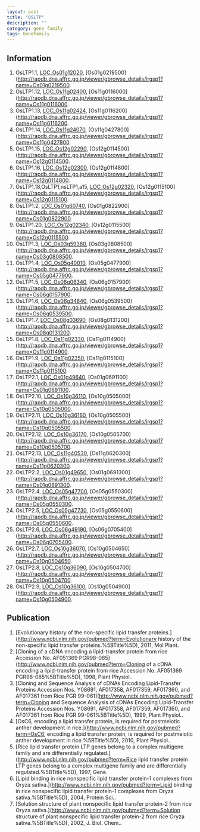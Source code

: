 ```yaml
---
layout: post
title: "OSLTP"
description: ""
category: gene family
tags: GeneFamily
---
```


## Information
1. OsLTP1.1, [LOC_Os01g12020](http://rice.plantbiology.msu.edu/cgi-bin/ORF_infopage.cgi?orf=LOC_Os01g12020), [Os01g0219500](http://rapdb.dna.affrc.go.jp/viewer/gbrowse_details/irgsp1?name=Os01g0219500.
2. OsLTP1.12, [LOC_Os11g02400](http://rice.plantbiology.msu.edu/cgi-bin/ORF_infopage.cgi?orf=LOC_Os11g02400), [Os11g0116000](http://rapdb.dna.affrc.go.jp/viewer/gbrowse_details/irgsp1?name=Os11g0116000.
3. OsLTP1.13, [LOC_Os11g02424](http://rice.plantbiology.msu.edu/cgi-bin/ORF_infopage.cgi?orf=LOC_Os11g02424), [Os11g0116200](http://rapdb.dna.affrc.go.jp/viewer/gbrowse_details/irgsp1?name=Os11g0116200.
4. OsLTP1.14, [LOC_Os11g24070](http://rice.plantbiology.msu.edu/cgi-bin/ORF_infopage.cgi?orf=LOC_Os11g24070), [Os11g0427800](http://rapdb.dna.affrc.go.jp/viewer/gbrowse_details/irgsp1?name=Os11g0427800.
5. OsLTP1.15, [LOC_Os12g02290](http://rice.plantbiology.msu.edu/cgi-bin/ORF_infopage.cgi?orf=LOC_Os12g02290), [Os12g0114500](http://rapdb.dna.affrc.go.jp/viewer/gbrowse_details/irgsp1?name=Os12g0114500.
6. OsLTP1.16, [LOC_Os12g02300](http://rice.plantbiology.msu.edu/cgi-bin/ORF_infopage.cgi?orf=LOC_Os12g02300), [Os12g0114800](http://rapdb.dna.affrc.go.jp/viewer/gbrowse_details/irgsp1?name=Os12g0114800.
7. OsLTP1.18,OsLTP1,nsLTP1,a15, [LOC_Os12g02320](http://rice.plantbiology.msu.edu/cgi-bin/ORF_infopage.cgi?orf=LOC_Os12g02320), [Os12g0115100](http://rapdb.dna.affrc.go.jp/viewer/gbrowse_details/irgsp1?name=Os12g0115100.
8. OsLTP1.2, [LOC_Os01g60740](http://rice.plantbiology.msu.edu/cgi-bin/ORF_infopage.cgi?orf=LOC_Os01g60740), [Os01g0822900](http://rapdb.dna.affrc.go.jp/viewer/gbrowse_details/irgsp1?name=Os01g0822900.
9. OsLTP1.20, [LOC_Os12g02340](http://rice.plantbiology.msu.edu/cgi-bin/ORF_infopage.cgi?orf=LOC_Os12g02340), [Os12g0115500](http://rapdb.dna.affrc.go.jp/viewer/gbrowse_details/irgsp1?name=Os12g0115500.
10. OsLTP1.3, [LOC_Os03g59380](http://rice.plantbiology.msu.edu/cgi-bin/ORF_infopage.cgi?orf=LOC_Os03g59380), [Os03g0808500](http://rapdb.dna.affrc.go.jp/viewer/gbrowse_details/irgsp1?name=Os03g0808500.
11. OsLTP1.4, [LOC_Os05g40010](http://rice.plantbiology.msu.edu/cgi-bin/ORF_infopage.cgi?orf=LOC_Os05g40010), [Os05g0477900](http://rapdb.dna.affrc.go.jp/viewer/gbrowse_details/irgsp1?name=Os05g0477900.
12. OsLTP1.5, [LOC_Os06g06340](http://rice.plantbiology.msu.edu/cgi-bin/ORF_infopage.cgi?orf=LOC_Os06g06340), [Os06g0157900](http://rapdb.dna.affrc.go.jp/viewer/gbrowse_details/irgsp1?name=Os06g0157900.
13. OsLTP1.6, [LOC_Os06g34840](http://rice.plantbiology.msu.edu/cgi-bin/ORF_infopage.cgi?orf=LOC_Os06g34840), [Os06g0539500](http://rapdb.dna.affrc.go.jp/viewer/gbrowse_details/irgsp1?name=Os06g0539500.
14. OsLTP1.7, [LOC_Os08g03690](http://rice.plantbiology.msu.edu/cgi-bin/ORF_infopage.cgi?orf=LOC_Os08g03690), [Os08g0131200](http://rapdb.dna.affrc.go.jp/viewer/gbrowse_details/irgsp1?name=Os08g0131200.
15. OsLTP1.8, [LOC_Os11g02330](http://rice.plantbiology.msu.edu/cgi-bin/ORF_infopage.cgi?orf=LOC_Os11g02330), [Os11g0114900](http://rapdb.dna.affrc.go.jp/viewer/gbrowse_details/irgsp1?name=Os11g0114900.
16. OsLTP1.9, [LOC_Os11g02350](http://rice.plantbiology.msu.edu/cgi-bin/ORF_infopage.cgi?orf=LOC_Os11g02350), [Os11g0115100](http://rapdb.dna.affrc.go.jp/viewer/gbrowse_details/irgsp1?name=Os11g0115100.
17. OsLTP2.1, [LOC_Os01g49640](http://rice.plantbiology.msu.edu/cgi-bin/ORF_infopage.cgi?orf=LOC_Os01g49640), [Os01g0691100](http://rapdb.dna.affrc.go.jp/viewer/gbrowse_details/irgsp1?name=Os01g0691100.
18. OsLTP2.10, [LOC_Os10g36110](http://rice.plantbiology.msu.edu/cgi-bin/ORF_infopage.cgi?orf=LOC_Os10g36110), [Os10g0505000](http://rapdb.dna.affrc.go.jp/viewer/gbrowse_details/irgsp1?name=Os10g0505000.
19. OsLTP2.11, [LOC_Os10g36160](http://rice.plantbiology.msu.edu/cgi-bin/ORF_infopage.cgi?orf=LOC_Os10g36160), [Os10g0505500](http://rapdb.dna.affrc.go.jp/viewer/gbrowse_details/irgsp1?name=Os10g0505500.
20. OsLTP2.12, [LOC_Os10g36170](http://rice.plantbiology.msu.edu/cgi-bin/ORF_infopage.cgi?orf=LOC_Os10g36170), [Os10g0505700](http://rapdb.dna.affrc.go.jp/viewer/gbrowse_details/irgsp1?name=Os10g0505700.
21. OsLTP2.13, [LOC_Os11g40530](http://rice.plantbiology.msu.edu/cgi-bin/ORF_infopage.cgi?orf=LOC_Os11g40530), [Os11g0620300](http://rapdb.dna.affrc.go.jp/viewer/gbrowse_details/irgsp1?name=Os11g0620300.
22. OsLTP2.2, [LOC_Os01g49650](http://rice.plantbiology.msu.edu/cgi-bin/ORF_infopage.cgi?orf=LOC_Os01g49650), [Os01g0691300](http://rapdb.dna.affrc.go.jp/viewer/gbrowse_details/irgsp1?name=Os01g0691300.
23. OsLTP2.4, [LOC_Os05g47700](http://rice.plantbiology.msu.edu/cgi-bin/ORF_infopage.cgi?orf=LOC_Os05g47700), [Os05g0550300](http://rapdb.dna.affrc.go.jp/viewer/gbrowse_details/irgsp1?name=Os05g0550300.
24. OsLTP2.5, [LOC_Os05g47730](http://rice.plantbiology.msu.edu/cgi-bin/ORF_infopage.cgi?orf=LOC_Os05g47730), [Os05g0550600](http://rapdb.dna.affrc.go.jp/viewer/gbrowse_details/irgsp1?name=Os05g0550600.
25. OsLTP2.6, [LOC_Os06g49190](http://rice.plantbiology.msu.edu/cgi-bin/ORF_infopage.cgi?orf=LOC_Os06g49190), [Os06g0705400](http://rapdb.dna.affrc.go.jp/viewer/gbrowse_details/irgsp1?name=Os06g0705400.
26. OsLTP2.7, [LOC_Os10g36070](http://rice.plantbiology.msu.edu/cgi-bin/ORF_infopage.cgi?orf=LOC_Os10g36070), [Os10g0504650](http://rapdb.dna.affrc.go.jp/viewer/gbrowse_details/irgsp1?name=Os10g0504650.
27. OsLTP2.8, [LOC_Os10g36090](http://rice.plantbiology.msu.edu/cgi-bin/ORF_infopage.cgi?orf=LOC_Os10g36090), [Os10g0504700](http://rapdb.dna.affrc.go.jp/viewer/gbrowse_details/irgsp1?name=Os10g0504700.
28. OsLTP2.9, [LOC_Os10g36100](http://rice.plantbiology.msu.edu/cgi-bin/ORF_infopage.cgi?orf=LOC_Os10g36100), [Os10g0504900](http://rapdb.dna.affrc.go.jp/viewer/gbrowse_details/irgsp1?name=Os10g0504900.

## Publication
1. [Evolutionary history of the non-specific lipid transfer proteins.](http://www.ncbi.nlm.nih.gov/pubmed?term=Evolutionary history of the non-specific lipid transfer proteins.%5BTitle%5D), 2011, Mol Plant.
2. [Cloning of a cDNA encoding a lipid-transfer protein from rice Accession No. AF051369 PGR98-085](http://www.ncbi.nlm.nih.gov/pubmed?term=Cloning of a cDNA encoding a lipid-transfer protein from rice Accession No. AF051369 PGR98-085%5BTitle%5D), 1998, Plant Physiol..
3. [Cloning and Sequence Analysis of cDNAs Encoding Lipid-Transfer Proteins Accession Nos. Y08691, AF017358, AF017359, AF017360, and AF017361 from Rice PGR 99-061](http://www.ncbi.nlm.nih.gov/pubmed?term=Cloning and Sequence Analysis of cDNAs Encoding Lipid-Transfer Proteins Accession Nos. Y08691, AF017358, AF017359, AF017360, and AF017361 from Rice PGR 99-061%5BTitle%5D), 1999, Plant Physiol..
4. [OsC6, encoding a lipid transfer protein, is required for postmeiotic anther development in rice.](http://www.ncbi.nlm.nih.gov/pubmed?term=OsC6, encoding a lipid transfer protein, is required for postmeiotic anther development in rice.%5BTitle%5D), 2010, Plant Physiol..
5. [Rice lipid transfer protein LTP genes belong to a complex multigene family and are differentially regulated.](http://www.ncbi.nlm.nih.gov/pubmed?term=Rice lipid transfer protein LTP genes belong to a complex multigene family and are differentially regulated.%5BTitle%5D), 1997, Gene.
6. [Lipid binding in rice nonspecific lipid transfer protein-1 complexes from Oryza sativa.](http://www.ncbi.nlm.nih.gov/pubmed?term=Lipid binding in rice nonspecific lipid transfer protein-1 complexes from Oryza sativa.%5BTitle%5D), 2004, Protein Sci..
7. [Solution structure of plant nonspecific lipid transfer protein-2 from rice Oryza sativa.](http://www.ncbi.nlm.nih.gov/pubmed?term=Solution structure of plant nonspecific lipid transfer protein-2 from rice Oryza sativa.%5BTitle%5D), 2002, J. Biol. Chem..


